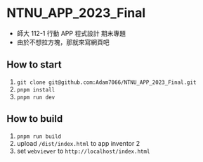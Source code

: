 # NTNU_APP_2023_Final
- 師大 112-1 行動 APP 程式設計 期末專題
- 由於不想拉方塊，那就來寫網頁吧

## How to start
1. `git clone git@github.com:Adam7066/NTNU_APP_2023_Final.git`
2. `pnpm install`
3. `pnpm run dev`

## How to build
1. `pnpm run build`
2. upload `/dist/index.html` to app inventor 2
3. set `webviewer` to `http://localhost/index.html`
